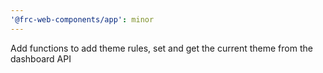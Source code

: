 ```yaml
---
'@frc-web-components/app': minor
---
```


Add functions to add theme rules, set and get the current theme from the dashboard API

